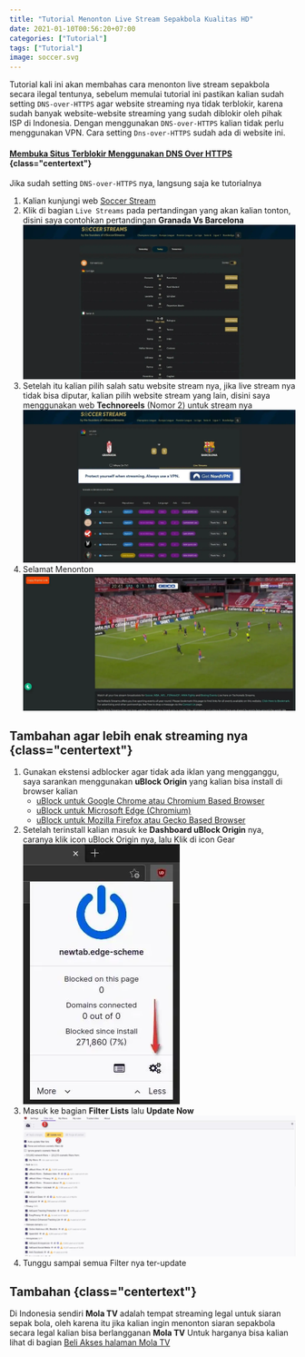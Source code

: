 ```yaml
---
title: "Tutorial Menonton Live Stream Sepakbola Kualitas HD"
date: 2021-01-10T00:56:20+07:00
categories: ["Tutorial"]
tags: ["Tutorial"]
image: soccer.svg
---
```

Tutorial kali ini akan membahas cara menonton live stream sepakbola secara ilegal tentunya, sebelum memulai tutorial ini pastikan kalian sudah setting `DNS-over-HTTPS` agar website streaming nya tidak terblokir, karena sudah banyak website-website streaming yang sudah diblokir oleh pihak ISP di Indonesia. Dengan menggunakan `DNS-over-HTTPS` kalian tidak perlu menggunakan VPN. Cara setting `Dns-over-HTTPS` sudah ada di website ini.
#### [Membuka Situs Terblokir Menggunakan DNS Over HTTPS](https://rmdhnreza.my.id/membuka-situs-terblokir-menggunakan-dns-over-https/) {class="centertext"}
Jika sudah setting `DNS-over-HTTPS` nya, langsung saja ke tutorialnya
1. Kalian kunjungi web [Soccer Stream](https://reedit.soccerstreams.net/home)
2. Klik di bagian `Live Streams` pada pertandingan yang akan kalian tonton, disini saya contohkan pertandingan **Granada Vs Barcelona**
![Soccer Stream](1.webp)
3. Setelah itu kalian pilih salah satu website stream nya, jika live stream nya tidak bisa diputar, kalian pilih website stream yang lain, disini saya menggunakan web **Technoreels** (Nomor 2) untuk stream nya
![Soccer Stream](2.webp)
4. Selamat Menonton
![Soccer Stream](3.webp)
## Tambahan agar lebih enak streaming nya {class="centertext"}
1. Gunakan ekstensi adblocker agar tidak ada iklan yang mengganggu, saya sarankan menggunakan **uBlock Origin** yang kalian bisa install di browser kalian
   * [uBlock untuk Google Chrome atau Chromium Based Browser](https://chrome.google.com/webstore/detail/ublock-origin/cjpalhdlnbpafiamejdnhcphjbkeiagm)
   * [uBlock untuk Microsoft Edge (Chromium)](https://microsoftedge.microsoft.com/addons/detail/ublock-origin/odfafepnkmbhccpbejgmiehpchacaeak)
   * [uBlock untuk Mozilla Firefox atau Gecko Based Browser](https://addons.mozilla.org/en-US/firefox/addon/ublock-origin/)
2. Setelah terinstall kalian masuk ke **Dashboard uBlock Origin** nya, caranya klik icon uBlock Origin nya, lalu Klik di icon Gear
![Soccer Stream](ublock-1.webp)
3. Masuk ke bagian **Filter Lists** lalu **Update Now**
![Soccer Stream](ublock-2.webp)
4. Tunggu sampai semua Filter nya ter-update
## Tambahan {class="centertext"}
Di Indonesia sendiri **Mola TV** adalah tempat streaming legal untuk siaran sepak bola, oleh karena itu jika kalian ingin menonton siaran sepakbola secara legal kalian bisa berlangganan **Mola TV** Untuk harganya bisa kalian lihat di bagian [Beli Akses halaman Mola TV](https://mola.tv/accounts/profile?tab=subscriptionPackage)
